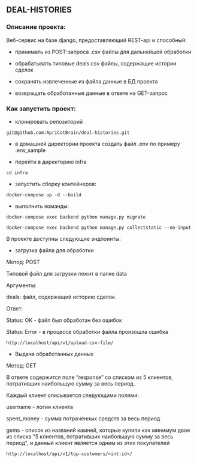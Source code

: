 ## DEAL-HISTORIES

### Описание проекта:

Веб-сервис на базе django, предоставляющий REST-api и способный:

- принимать из POST-запроса .csv файлы для дальнейшей обработки

- обрабатывать типовые deals.csv файлы, содержащие истории сделок

- сохранять извлеченные из файла данные в БД проекта

- возвращать обработанные данные в ответе на GET-запрос

### Как запустить проект:

- клонировать репозиторий

```
git@github.com:ApriCotBrain/deal-histories.git
```

- в домашней директории проекта создать файл .env по примеру .env_sample

- перейти в директорию infra

```
cd infra 
```

- запустить сборку контейнеров:

```
docker-compose up -d --build 
```

- выполнить команды:

```
docker-compose exec backend python manage.py migrate

docker-compose exec backend python manage.py collectstatic --no-input
```

В проекте доступны следующие эндпоинты:

- загрузка файла для обработки

Метод: POST

Типовой файл для загрузки лежит в папке data

Аргументы:

deals: файл, содержащий историю сделок.

Ответ:

Status: OK - файл был обработан без ошибок

Status: Error - в процессе обработки файла произошла ошибка

```
http://localhost/api/v1/upload-csv-file/
```

- Выдача обработанных данных

Метод: GET

В ответе содержится поле “response” со списком из 5 клиентов, потративших наибольшую сумму за весь период.

Каждый клиент описывается следующими полями:

username - логин клиента

spent_money - сумма потраченных средств за весь период

gems - список из названий камней, которые купили как минимум двое из списка "5 клиентов, потративших наибольшую сумму за весь период", и данный клиент является одним из этих покупателей

```
http://localhost/api/v1/top-customers/<int:id>/
```
